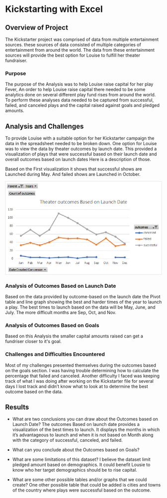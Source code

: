 # Kickstarting with Excel

## Overview of Project
 The Kickstarter project was comprised of data from multiple entertainment sources. these sources of data consisted of multiple categories of entertainment from around the world.  The data from these entertainment sources will provide the best option for Louise to fulfill her theater fundraiser.     

### Purpose
The purpose of the Analysis was to help Louise raise capital for her play Fever, An order to help Louise raise capital there needed to be some analytics done on several different play fund rises from around the world. To perform these analyses data needed to be captured from successful, failed, and canceled plays and the capital raised against goals and pledged amounts.  

## Analysis and Challenges
To provide Louise with a suitable option for her Kickstarter campaign the data in the spreadsheet needed to be broken down. One option for Louise was to view the data by theater outcomes by launch date. This provided a visualization of plays that were successful based on their launch date and overall outcomes based on launch dates Here is a description of those.


Based on the First visualization it shows that successful shows are Launched during  May. And failed shows are Launched in October. 

![Outcomes based on Launch Date](resources/Theater_Outcomes_VS_Launch.png)




### Analysis of Outcomes Based on Launch Date
Based on the data provided by outcome-based on the launch date the Pivot table and line graph showing the best and harder times of the year to launch a play. The best times to launch based on the data will be May, June, and July. The more difficult months are Sep, Oct, and Nov.

### Analysis of Outcomes Based on Goals
Based on this Analysis the smaller capital amounts raised can get a fundriser closer to it's goal.



### Challenges and Difficulties Encountered
Most of my challenges presented themselves during the outcomes based on the goals section. I was having trouble determining how to calculate the percentage that failed and canceled. Another difficulty I faced was keeping track of what I was doing after working on the Kickstarter file for several days I lost track and didn’t know what to look at to determine the best outcome based on the data.



## Results

- What are two conclusions you can draw about the Outcomes based on Launch Date?
The outcomes Based on launch date provides a visualization of the best times to launch.
It displays the months in which it’s advantageous to launch and when it is not based on Month along with the category of successful, canceled, and failed.


- What can you conclude about the Outcomes based on Goals?

- What are some limitations of this dataset?
I believe the dataset limit pledged amount based on demographics.
It could benefit Lousie to know who her target demographics should be to rise capital.

- What are some other possible tables and/or graphs that we could create?
One other possible table that could be added is cities and towns of the country where plays were successful based on the outcome. 

